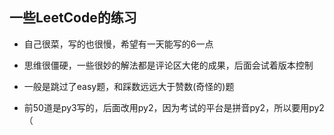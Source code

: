 ## 一些LeetCode的练习

- 自己很菜，写的也很慢，希望有一天能写的6一点

- 思维很僵硬，一些很妙的解法都是评论区大佬的成果，后面会试着版本控制

- 一般是跳过了easy题，和踩数远远大于赞数(奇怪的)题

- 前50道是py3写的，后面改用py2，因为考试的平台是拼音py2，所以要用py2（